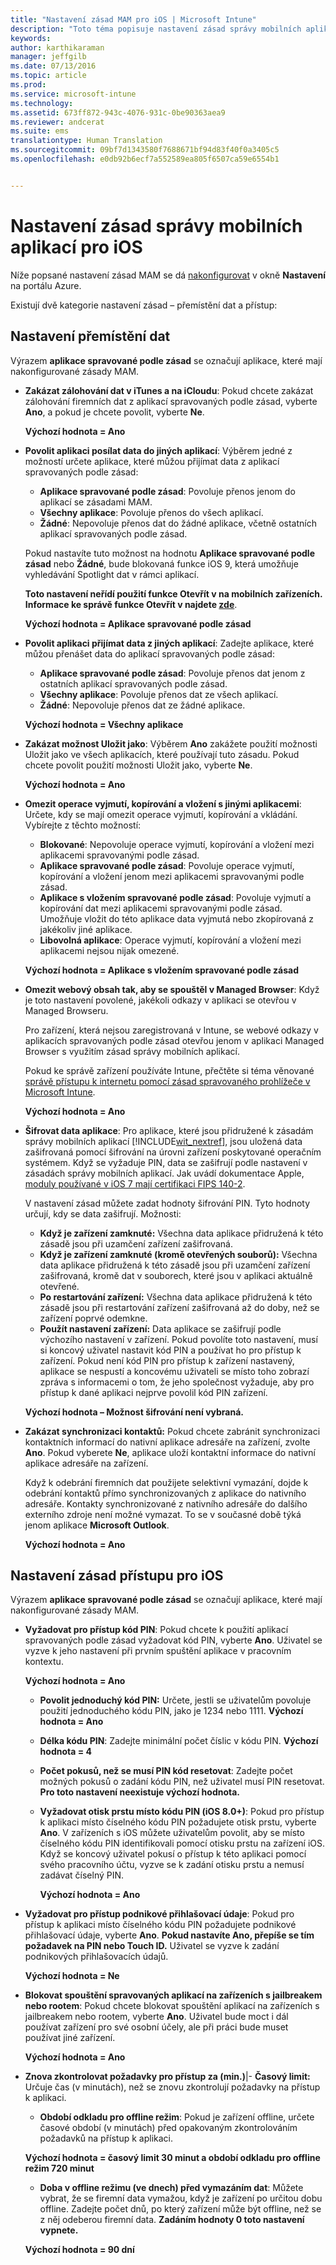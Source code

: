 ```yaml
---
title: "Nastavení zásad MAM pro iOS | Microsoft Intune"
description: "Toto téma popisuje nastavení zásad správy mobilních aplikací pro zařízení s iOS."
keywords: 
author: karthikaraman
manager: jeffgilb
ms.date: 07/13/2016
ms.topic: article
ms.prod: 
ms.service: microsoft-intune
ms.technology: 
ms.assetid: 673ff872-943c-4076-931c-0be90363aea9
ms.reviewer: andcerat
ms.suite: ems
translationtype: Human Translation
ms.sourcegitcommit: 09bf7d1343580f7688671bf94d83f40f0a3405c5
ms.openlocfilehash: e0db92b6ecf7a552589ea805f6507ca59e6554b1


---
```


#  Nastavení zásad správy mobilních aplikací pro iOS
Níže popsané nastavení zásad MAM se dá [nakonfigurovat](create-and-deploy-mobile-app-management-policies-with-microsoft-intune.md) v okně **Nastavení** na portálu Azure.

Existují dvě kategorie nastavení zásad – přemístění dat a přístup:

##  Nastavení přemístění dat
Výrazem **aplikace spravované podle zásad** se označují aplikace, které mají nakonfigurované zásady MAM.

- **Zakázat zálohování dat v iTunes a na iCloudu**: Pokud chcete zakázat zálohování firemních dat z aplikací spravovaných podle zásad, vyberte **Ano**, a pokud je chcete povolit, vyberte **Ne**.

  **Výchozí hodnota = Ano**

- **Povolit aplikaci posílat data do jiných aplikací**: Výběrem jedné z možností určete aplikace, které můžou přijímat data z aplikací spravovaných podle zásad:
  - **Aplikace spravované podle zásad**: Povoluje přenos jenom do aplikací se zásadami MAM.
  - **Všechny aplikace**: Povoluje přenos do všech aplikací.
  - **Žádné**: Nepovoluje přenos dat do žádné aplikace, včetně ostatních aplikací spravovaných podle zásad.

  Pokud nastavíte tuto možnost na hodnotu **Aplikace spravované podle zásad** nebo **Žádné**, bude blokovaná funkce iOS 9, která umožňuje vyhledávání Spotlight dat v rámci aplikací.

  **Toto nastavení neřídí použití funkce Otevřít v na mobilních zařízeních. Informace ke správě funkce Otevřít v najdete [zde](manage-data-transfer-between-ios-apps-with-microsoft-intune.md)**.

  **Výchozí hodnota = Aplikace spravované podle zásad**

- **Povolit aplikaci přijímat data z jiných aplikací**: Zadejte aplikace, které můžou přenášet data do aplikací spravovaných podle zásad:
  -  **Aplikace spravované podle zásad**: Povoluje přenos dat jenom z ostatních aplikací spravovaných podle zásad.
  -  **Všechny aplikace**: Povoluje přenos dat ze všech aplikací.
  -  **Žádné**: Nepovoluje přenos dat ze žádné aplikace.

  **Výchozí hodnota = Všechny aplikace**

- **Zakázat možnost Uložit jako**: Výběrem **Ano** zakážete použití možnosti Uložit jako ve všech aplikacích, které používají tuto zásadu. Pokud chcete povolit použití možnosti Uložit jako, vyberte **Ne**.

  **Výchozí hodnota = Ano**

- **Omezit operace vyjmutí, kopírování a vložení s jinými aplikacemi**: Určete, kdy se mají omezit operace vyjmutí, kopírování a vkládání. Vybírejte z těchto možností:
  -   **Blokované**: Nepovoluje operace vyjmutí, kopírování a vložení mezi aplikacemi spravovanými podle zásad.
  -   **Aplikace spravované podle zásad**: Povoluje operace vyjmutí, kopírování a vložení jenom mezi aplikacemi spravovanými podle zásad.
  -   **Aplikace s vložením spravované podle zásad**: Povoluje vyjmutí a kopírování dat mezi aplikacemi spravovanými podle zásad. Umožňuje vložit do této aplikace data vyjmutá nebo zkopírovaná z jakékoliv jiné aplikace.
  - **Libovolná aplikace**: Operace vyjmutí, kopírování a vložení mezi aplikacemi nejsou nijak omezené.

  **Výchozí hodnota = Aplikace s vložením spravované podle zásad**

- **Omezit webový obsah tak, aby se spouštěl v Managed Browser**: Když je toto nastavení povolené, jakékoli odkazy v aplikaci se otevřou v Managed Browseru.

  Pro zařízení, která nejsou zaregistrovaná v Intune, se webové odkazy v aplikacích spravovaných podle zásad otevřou jenom v aplikaci Managed Browser s využitím zásad správy mobilních aplikací.

  Pokud ke správě zařízení používáte Intune, přečtěte si téma věnované [správě přístupu k internetu pomocí zásad spravovaného prohlížeče v Microsoft Intune](manage-internet-access-using-managed-browser-policies.md).

    **Výchozí hodnota = Ano**

- **Šifrovat data aplikace**: Pro aplikace, které jsou přidružené k zásadám správy mobilních aplikací [!INCLUDE[wit_nextref](../includes/wit_nextref_md.md)], jsou uložená data zašifrovaná pomocí šifrování na úrovni zařízení poskytované operačním systémem. Když se vyžaduje PIN, data se zašifrují podle nastavení v zásadách správy mobilních aplikací. Jak uvádí dokumentace Apple, [moduly používané v iOS 7 mají certifikaci FIPS 140-2](http://support.apple.com/en-us/HT202739).

  V nastavení zásad můžete zadat hodnoty šifrování PIN.  Tyto hodnoty určují, kdy se data zašifrují. Možnosti:
  - **Když je zařízení zamknuté:** Všechna data aplikace přidružená k této zásadě jsou při uzamčení zařízení zašifrovaná.
  -   **Když je zařízení zamknuté (kromě otevřených souborů):** Všechna data aplikace přidružená k této zásadě jsou při uzamčení zařízení zašifrovaná, kromě dat v souborech, které jsou v aplikaci aktuálně otevřené.
  -   **Po restartování zařízení:** Všechna data aplikace přidružená k této zásadě jsou při restartování zařízení zašifrovaná až do doby, než se zařízení poprvé odemkne.
  -   **Použít nastavení zařízení:** Data aplikace se zašifrují podle výchozího nastavení v zařízení.
  Pokud povolíte toto nastavení, musí si koncový uživatel nastavit kód PIN a používat ho pro přístup k zařízení.  Pokud není kód PIN pro přístup k zařízení nastavený, aplikace se nespustí a koncovému uživateli se místo toho zobrazí zpráva s informacemi o tom, že jeho společnost vyžaduje, aby pro přístup k dané aplikaci nejprve povolil kód PIN zařízení.

  **Výchozí hodnota – Možnost šifrování není vybraná.**
- **Zakázat synchronizaci kontaktů:** Pokud chcete zabránit synchronizaci kontaktních informací do nativní aplikace adresáře na zařízení, zvolte **Ano**. Pokud vyberete **Ne**, aplikace uloží kontaktní informace do nativní aplikace adresáře na zařízení.

  Když k odebrání firemních dat použijete selektivní vymazání, dojde k odebrání kontaktů přímo synchronizovaných z aplikace do nativního adresáře. Kontakty synchronizované z nativního adresáře do dalšího externího zdroje není možné vymazat. To se v současné době týká jenom aplikace **Microsoft Outlook**.

  **Výchozí hodnota = Ano**
##  Nastavení zásad přístupu pro iOS
Výrazem **aplikace spravované podle zásad** se označují aplikace, které mají nakonfigurované zásady MAM.
- **Vyžadovat pro přístup kód PIN**: Pokud chcete k použití aplikací spravovaných podle zásad vyžadovat kód PIN, vyberte **Ano**. Uživatel se vyzve k jeho nastavení při prvním spuštění aplikace v pracovním kontextu.

  **Výchozí hodnota = Ano**
    -  **Povolit jednoduchý kód PIN:** Určete, jestli se uživatelům povoluje použití jednoduchého kódu PIN, jako je 1234 nebo 1111. **Výchozí hodnota = Ano**
    - **Délka kódu PIN**: Zadejte minimální počet číslic v kódu PIN. **Výchozí hodnota = 4**
    - **Počet pokusů, než se musí PIN kód resetovat**: Zadejte počet možných pokusů o zadání kódu PIN, než uživatel musí PIN resetovat.
  **Pro toto nastavení neexistuje výchozí hodnota.**

  - **Vyžadovat otisk prstu místo kódu PIN (iOS 8.0+)**: Pokud pro přístup k aplikaci místo číselného kódu PIN požadujete otisk prstu, vyberte **Ano**.
V zařízeních s iOS můžete uživatelům povolit, aby se místo číselného kódu PIN identifikovali pomocí otisku prstu na zařízení iOS. Když se koncový uživatel pokusí o přístup k této aplikaci pomocí svého pracovního účtu, vyzve se k zadání otisku prstu a nemusí zadávat číselný PIN.

    **Výchozí hodnota = Ano**
- **Vyžadovat pro přístup podnikové přihlašovací údaje**: Pokud pro přístup k aplikaci místo číselného kódu PIN požadujete podnikové přihlašovací údaje, vyberte **Ano**. **Pokud nastavíte Ano, přepíše se tím požadavek na PIN nebo Touch ID.** Uživatel se vyzve k zadání podnikových přihlašovacích údajů.

  **Výchozí hodnota = Ne**
- **Blokovat spouštění spravovaných aplikací na zařízeních s jailbreakem nebo rootem**: Pokud chcete blokovat spouštění aplikací na zařízeních s jailbreakem nebo rootem, vyberte **Ano**. Uživatel bude moct i dál používat zařízení pro své osobní účely, ale při práci bude muset používat jiné zařízení.

  **Výchozí hodnota = Ano**
- **Znova zkontrolovat požadavky pro přístup za (min.)**|-   **Časový limit:** Určuje čas (v minutách), než se znovu zkontrolují požadavky na přístup k aplikaci.
  -   **Období odkladu pro offline režim**: Pokud je zařízení offline, určete časové období (v minutách) před opakovaným zkontrolováním požadavků na přístup k aplikaci.

  **Výchozí hodnota = časový limit 30 minut a období odkladu pro offline režim 720 minut**
  - **Doba v offline režimu (ve dnech) před vymazáním dat**: Můžete vybrat, že se firemní data vymažou, když je zařízení po určitou dobu offline.  Zadejte počet dnů, po který zařízení může být offline, než se z něj odeberou firemní data. **Zadáním hodnoty 0 toto nastavení vypnete.**

  **Výchozí hodnota = 90 dní**



<!--HONumber=Jul16_HO3-->


